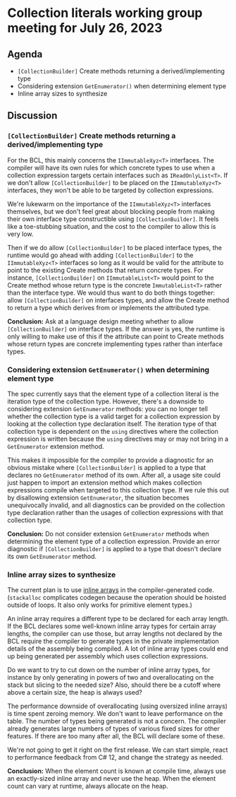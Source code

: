 # Collection literals working group meeting for July 26, 2023

## Agenda

* `[CollectionBuilder]` Create methods returning a derived/implementing type
* Considering extension `GetEnumerator()` when determining element type
* Inline array sizes to synthesize

## Discussion

### `[CollectionBuilder]` Create methods returning a derived/implementing type

For the BCL, this mainly concerns the `IImmutableXyz<T>` interfaces. The compiler will have its own rules for which concrete types to use when a collection expression targets certain interfaces such as `IReadOnlyList<T>`. If we don't allow `[CollectionBuilder]` to be placed on the `IImmutableXyz<T>` interfaces, they won't be able to be targeted by collection expressions.

We're lukewarm on the importance of the `IImmutableXyz<T>` interfaces themselves, but we don't feel great about blocking people from making their own interface type constructible using `[CollectionBuilder]`. It feels like a toe-stubbing situation, and the cost to the compiler to allow this is very low.

Then if we do allow `[CollectionBuilder]` to be placed interface types, the runtime would go ahead with adding `[CollectionBuilder]` to the `IImmutableXyz<T>` interfaces so long as it would be valid for the attribute to point to the existing Create methods that return concrete types. For instance, `[CollectionBuilder]` on `IImmutableList<T>` would point to the Create method whose return type is the concrete `ImmutableList<T>` rather than the interface type. We would thus want to do both things together: allow `[CollectionBuilder]` on interfaces types, and allow the Create method to return a type which derives from or implements the attributed type.

**Conclusion:** Ask at a language design meeting whether to allow `[CollectionBuilder]` on interface types. If the answer is yes, the runtime is only willing to make use of this if the attribute can point to Create methods whose return types are concrete implementing types rather than interface types.

### Considering extension `GetEnumerator()` when determining element type

The spec currently says that the element type of a collection literal is the iteration type of the collection type. However, there's a downside to considering extension `GetEnumerator` methods: you can no longer tell whether the collection type is a valid target for a collection expression by looking at the collection type declaration itself. The iteration type of that collection type is dependent on the `using` directives where the collection expression is written because the `using` directives may or may not bring in a `GetEnumerator` extension method.

This makes it impossible for the compiler to provide a diagnostic for an obvious mistake where `[CollectionBuilder]` is applied to a type that declares no `GetEnumerator` method of its own. After all, a usage site could just happen to import an extension method which makes collection expressions compile when targeted to this collection type. If we rule this out by disallowing extension `GetEnumerator`, the situation becomes unequivocally invalid, and all diagnostics can be provided on the collection type declaration rather than the usages of collection expressions with that collection type.

**Conclusion:** Do not consider extension `GetEnumerator` methods when determining the element type of a collection expression. Provide an error diagnostic if `[CollectionBuilder]` is applied to a type that doesn't declare its own `GetEnumerator` method.

### Inline array sizes to synthesize

The current plan is to use [inline arrays](https://github.com/dotnet/csharplang/blob/main/proposals/inline-arrays.md) in the compiler-generated code. (`stackalloc` complicates codegen because the operation should be hoisted outside of loops. It also only works for primitive element types.)

An inline array requires a different type to be declared for each array length. If the BCL declares some well-known inline array types for certain array lengths, the compiler can use those, but array lengths not declared by the BCL require the compiler to generate types in the private implementation details of the assembly being compiled. A lot of inline array types could end up being generated per assembly which uses collection expressions.

Do we want to try to cut down on the number of inline array types, for instance by only generating in powers of two and overallocating on the stack but slicing to the needed size? Also, should there be a cutoff where above a certain size, the heap is always used?

The performance downside of overallocating (using oversized inline arrays) is time spent zeroing memory. We don't want to leave performance on the table. The number of types being generated is not a concern. The compiler already generates large numbers of types of various fixed sizes for other features. If there are too many after all, the BCL will declare some of these.

We're not going to get it right on the first release. We can start simple, react to performance feedback from C# 12, and change the strategy as needed.

**Conclusion:** When the element count is known at compile time, always use an exactly-sized inline array and never use the heap. When the element count can vary at runtime, always allocate on the heap.
